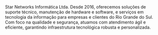 Star Networks Informática Ltda.
Desde 2016, oferecemos soluções de suporte técnico, manutenção de hardware e software, e serviços em tecnologia da informação para empresas e clientes do Rio Grande do Sul. Com foco na qualidade e segurança, atuamos com atendimento ágil e eficiente, garantindo infraestrutura tecnológica robusta e personalizada.
